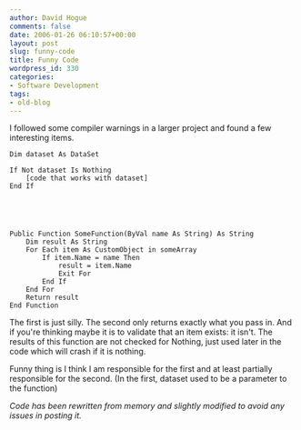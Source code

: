 ```yaml
---
author: David Hogue
comments: false
date: 2006-01-26 06:10:57+00:00
layout: post
slug: funny-code
title: Funny Code
wordpress_id: 330
categories:
- Software Development
tags:
- old-blog
---
```


I followed some compiler warnings in a larger project and found a few interesting items.


    
    Dim dataset As DataSet
    
    If Not dataset Is Nothing
    	[code that works with dataset]
    End If




    
    Public Function SomeFunction(ByVal name As String) As String
    	Dim result As String
    	For Each item As CustomObject in someArray
    		If item.Name = name Then
    			result = item.Name
    			Exit For
    		End If
    	End For
    	Return result
    End Function



The first is just silly.  The second only returns exactly what you pass in.  And if you're thinking maybe it is to validate that an item exists: it isn't.  The results of this function are not checked for Nothing, just used later in the code which will crash if it is nothing.

Funny thing is I think I am responsible for the first and at least partially responsible for the second.  (In the first, dataset used to be a parameter to the function)

_Code has been rewritten from memory and slightly modified to avoid any issues in posting it._
